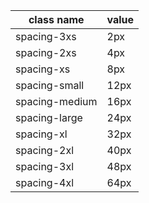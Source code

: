 | class name     | value |
| -------------- | ----- |
| spacing-3xs    | 2px   |
| spacing-2xs    | 4px   |
| spacing-xs     | 8px   |
| spacing-small  | 12px  |
| spacing-medium | 16px  |
| spacing-large  | 24px  |
| spacing-xl     | 32px  |
| spacing-2xl    | 40px  |
| spacing-3xl    | 48px  |
| spacing-4xl    | 64px  |
